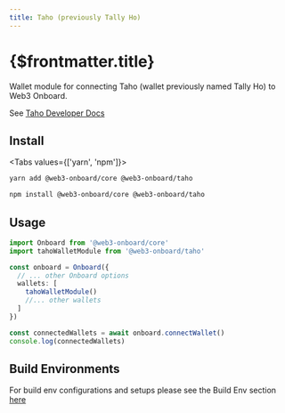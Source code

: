 ```yaml
---
title: Taho (previously Tally Ho)
---
```


# {$frontmatter.title}

Wallet module for connecting Taho (wallet previously named Tally Ho) to Web3 Onboard.

See [Taho Developer Docs](https://docs.tally.cash/tally/developers/integrating-dapps)

## Install

<Tabs values={['yarn', 'npm']}>
<TabPanel value="yarn">

```sh copy
yarn add @web3-onboard/core @web3-onboard/taho
```

  </TabPanel>
  <TabPanel value="npm">

```sh copy
npm install @web3-onboard/core @web3-onboard/taho
```

  </TabPanel>
</Tabs>

## Usage

```typescript
import Onboard from '@web3-onboard/core'
import tahoWalletModule from '@web3-onboard/taho'

const onboard = Onboard({
  // ... other Onboard options
  wallets: [
    tahoWalletModule()
    //... other wallets
  ]
})

const connectedWallets = await onboard.connectWallet()
console.log(connectedWallets)
```

## Build Environments

For build env configurations and setups please see the Build Env section [here](/docs/modules/core#build-environments)
